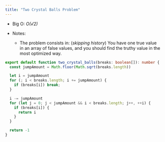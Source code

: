 ```yaml
---
title: "Two Crystal Balls Problem"
---
```


- Big O: *O(√2)*

- Notes:
    - The problem consists in: (*skipping history*) You have one true value in an array of false values, and you should find the truthy value in the most optimized way.

```ts
export default function two_crystal_balls(breaks: boolean[]): number {
  const jumpAmount = Math.floor(Math.sqrt(breaks.length))

  let i = jumpAmount
  for (; i < breaks.length; i += jumpAmount) {
    if (breaks[i]) break;
  }

  i -= jumpAmount
  for (let j = 0; j < jumpAmount && i < breaks.length; j++, ++i) {
    if (breaks[i]) {
      return i
    }
  }

  return -1
}
```
